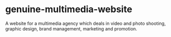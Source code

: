 # genuine-multimedia-website
A website for a multimedia agency which deals in video and photo shooting, graphic design, brand management, marketing and promotion.
